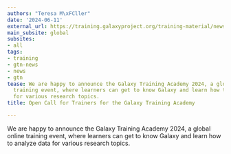 ```yaml
---
authors: "Teresa M\xFCller"
date: '2024-06-11'
external_url: https://training.galaxyproject.org/training-material/news/2024/06/11/GalaxyTrainingAcademy-Call-Contribution.html
main_subsite: global
subsites:
- all
tags:
- training
- gtn-news
- news
- gtn
tease: We are happy to announce the Galaxy Training Academy 2024, a global online
  training event, where learners can get to know Galaxy and learn how to analyze data
  for various research topics.
title: Open Call for Trainers for the Galaxy Training Academy

---
```

We are happy to announce the Galaxy Training Academy 2024, a global online training event, where learners can get to know Galaxy and learn how to analyze data for various research topics.